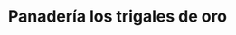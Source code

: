 ---
title: "Panadería los trigales de oro"
url: /barcelona/panaderia-los-trigales-de-oro/
shop: panadería
---